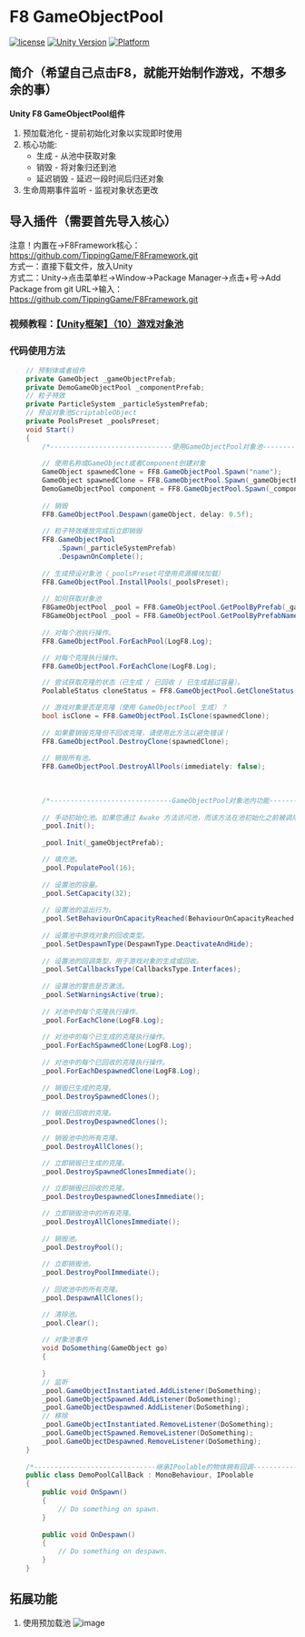 # F8 GameObjectPool

[![license](http://img.shields.io/badge/license-MIT-green.svg)](https://opensource.org/licenses/MIT) 
[![Unity Version](https://img.shields.io/badge/unity-2021|2022|2023|6000-blue)](https://unity.com) 
[![Platform](https://img.shields.io/badge/platform-Win%20%7C%20Android%20%7C%20iOS%20%7C%20Mac%20%7C%20Linux%20%7C%20WebGL-orange)]() 

## 简介（希望自己点击F8，就能开始制作游戏，不想多余的事）
**Unity F8 GameObjectPool组件**
1. 预加载池化 - 提前初始化对象以实现即时使用
2. 核心功能:
    * 生成 - 从池中获取对象
    * 销毁 - 将对象归还到池
    * 延迟销毁 - 延迟一段时间后归还对象
3. 生命周期事件监听 - 监视对象状态更改

## 导入插件（需要首先导入核心）
注意！内置在->F8Framework核心：https://github.com/TippingGame/F8Framework.git  
方式一：直接下载文件，放入Unity  
方式二：Unity->点击菜单栏->Window->Package Manager->点击+号->Add Package from git URL->输入：https://github.com/TippingGame/F8Framework.git  

### 视频教程：[【Unity框架】（10）游戏对象池](https://www.bilibili.com/video/BV1hAS1YGEoc)

### 代码使用方法
```C#
    // 预制体或者组件
    private GameObject _gameObjectPrefab;
    private DemoGameObjectPool _componentPrefab;
    // 粒子特效
    private ParticleSystem _particleSystemPrefab;
    // 预设对象池ScriptableObject
    private PoolsPreset _poolsPreset;
    void Start()
    {
        /*------------------------------使用GameObjectPool对象池------------------------------*/
        
        // 使用名称或GameObject或者Component创建对象
        GameObject spawnedClone = FF8.GameObjectPool.Spawn("name");
        GameObject spawnedClone = FF8.GameObjectPool.Spawn(_gameObjectPrefab);
        DemoGameObjectPool component = FF8.GameObjectPool.Spawn(_componentPrefab, Vector3.zero, Quaternion.identity, this.transform);
        
        // 销毁
        FF8.GameObjectPool.Despawn(gameObject, delay: 0.5f);
        
        // 粒子特效播放完成后立即销毁
        FF8.GameObjectPool
            .Spawn(_particleSystemPrefab)
            .DespawnOnComplete();
        
        // 生成预设对象池（_poolsPreset可使用资源模块加载）
        FF8.GameObjectPool.InstallPools(_poolsPreset);
        
        // 如何获取对象池
        F8GameObjectPool _pool = FF8.GameObjectPool.GetPoolByPrefab(_gameObjectPrefab);
        F8GameObjectPool _pool = FF8.GameObjectPool.GetPoolByPrefabName(_gameObjectPrefab.name);
        
        // 对每个池执行操作。
        FF8.GameObjectPool.ForEachPool(LogF8.Log);

        // 对每个克隆执行操作。
        FF8.GameObjectPool.ForEachClone(LogF8.Log);

        // 尝试获取克隆的状态（已生成 / 已回收 / 已生成超过容量）。
        PoolableStatus cloneStatus = FF8.GameObjectPool.GetCloneStatus(spawnedClone);

        // 游戏对象是否是克隆（使用 GameObjectPool 生成）？
        bool isClone = FF8.GameObjectPool.IsClone(spawnedClone);
        
        // 如果要销毁克隆但不回收克隆，请使用此方法以避免错误！
        FF8.GameObjectPool.DestroyClone(spawnedClone);
        
        // 销毁所有池。
        FF8.GameObjectPool.DestroyAllPools(immediately: false);
        
        
        
        /*------------------------------GameObjectPool对象池内功能------------------------------*/
        
        // 手动初始化池。如果您通过 Awake 方法访问池，而该方法在池初始化之前被调用，则可能需要这样做。
        _pool.Init();
        
        _pool.Init(_gameObjectPrefab);

        // 填充池。
        _pool.PopulatePool(16);
        
        // 设置池的容量。
        _pool.SetCapacity(32);
        
        // 设置池的溢出行为。
        _pool.SetBehaviourOnCapacityReached(BehaviourOnCapacityReached.Recycle);
        
        // 设置池中游戏对象的回收类型。
        _pool.SetDespawnType(DespawnType.DeactivateAndHide);
        
        // 设置池的回调类型，用于游戏对象的生成或回收。
        _pool.SetCallbacksType(CallbacksType.Interfaces);
        
        // 设置池的警告是否激活。
        _pool.SetWarningsActive(true);
        
        // 对池中的每个克隆执行操作。
        _pool.ForEachClone(LogF8.Log);
        
        // 对池中的每个已生成的克隆执行操作。
        _pool.ForEachSpawnedClone(LogF8.Log);
        
        // 对池中的每个已回收的克隆执行操作。
        _pool.ForEachDespawnedClone(LogF8.Log);
        
        // 销毁已生成的克隆。
        _pool.DestroySpawnedClones();
        
        // 销毁已回收的克隆。
        _pool.DestroyDespawnedClones();

        // 销毁池中的所有克隆。
        _pool.DestroyAllClones();

        // 立即销毁已生成的克隆。
        _pool.DestroySpawnedClonesImmediate();
        
        // 立即销毁已回收的克隆。
        _pool.DestroyDespawnedClonesImmediate();

        // 立即销毁池中的所有克隆。
        _pool.DestroyAllClonesImmediate();
        
        // 销毁池。
        _pool.DestroyPool();
        
        // 立即销毁池。
        _pool.DestroyPoolImmediate();
        
        // 回收池中的所有克隆。
        _pool.DespawnAllClones();

        // 清除池。
        _pool.Clear();
        
        // 对象池事件
        void DoSomething(GameObject go)
        {
            
        }
        // 监听
        _pool.GameObjectInstantiated.AddListener(DoSomething);
        _pool.GameObjectSpawned.AddListener(DoSomething);
        _pool.GameObjectDespawned.AddListener(DoSomething);
        // 移除
        _pool.GameObjectInstantiated.RemoveListener(DoSomething);
        _pool.GameObjectSpawned.RemoveListener(DoSomething);
        _pool.GameObjectDespawned.RemoveListener(DoSomething);
    }
    
    /*------------------------------继承IPoolable的物体拥有回调------------------------------*/
    public class DemoPoolCallBack : MonoBehaviour, IPoolable
    {
        public void OnSpawn()
        {
            // Do something on spawn.
        }
    
        public void OnDespawn()
        {
            // Do something on despawn.
        }
    }
```
## 拓展功能
1. 使用预加载池
![image](https://tippinggame-1257018413.cos.ap-guangzhou.myqcloud.com/TippingGame/GameObjectPool/ui_20240302154233.png)
